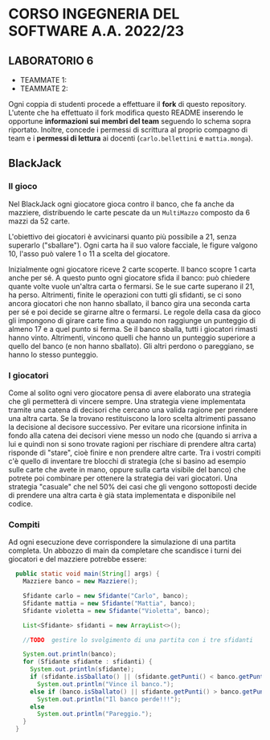 # CORSO INGEGNERIA DEL SOFTWARE A.A. 2022/23

## LABORATORIO 6

* TEAMMATE 1: <Cognome> <Nome> <matricola> 
* TEAMMATE 2: <Cognome> <Nome> <matricola>

Ogni coppia di studenti procede a effettuare il **fork** di questo repository.
L'utente che ha effettuato il fork modifica questo README inserendo le opportune **informazioni sui
membri del team** seguendo lo schema sopra riportato.
Inoltre, concede i permessi di scrittura al proprio compagno di team e i **permessi di lettura** ai
docenti (`carlo.bellettini` e `mattia.monga`).

## BlackJack

### Il gioco

Nel BlackJack ogni giocatore gioca contro il banco, che fa anche da mazziere,
distribuendo le carte pescate da un `MultiMazzo` composto da 6 mazzi da 52 carte.

L'obiettivo dei giocatori è avvicinarsi quanto più possibile a 21, senza
superarlo ("sballare"). Ogni carta ha il suo valore facciale, le figure valgono
10, l'asso può valere 1 o 11 a scelta del giocatore.

Inizialmente ogni giocatore riceve 2 carte scoperte. Il banco scopre 1 carta
anche per sé. A questo punto ogni giocatore sfida il banco: può chiedere quante
volte vuole un'altra carta o fermarsi. Se le sue carte superano il 21, ha perso.
Altrimenti, finite le operazioni con tutti gli sfidanti, se ci sono ancora
giocatori che non hanno sballato, il banco gira una seconda carta per sé e poi
decide se girarne altre o fermarsi. Le regole della casa da gioco gli impongono di girare carte fino a quando non 
raggiunge un punteggio di almeno 17 e a quel punto si ferma. 
Se il banco sballa, tutti i giocatori rimasti hanno vinto.
Altrimenti, vincono quelli che hanno un punteggio superiore a quello del banco
(e non hanno sballato). Gli altri perdono o pareggiano, se hanno lo stesso
punteggio.

### I giocatori

Come al solito ogni vero giocatore pensa di avere elaborato una strategia che gli permetterà di vincere sempre. 
Una strategia viene implementata tramite una catena di decisori che cercano  una valida ragione per prendere una altra carta. Se la trovano restituiscono la loro scelta altrimenti passano la decisione al decisore successivo. Per evitare una ricorsione infinita in fondo alla catena dei decisori viene messo un nodo che (quando si arriva a lui e quindi non si sono trovate ragioni per rischiare di prendere altra carta) risponde di "stare", cioè finire e non prendere altre carte.
Tra i vostri compiti c'è quello di inventare tre blocchi di strategia (che si basino ad esempio sulle carte che avete in mano, oppure sulla carta visibile del banco) che potrete poi combinare per ottenere la strategia dei vari giocatori.
Una  strategia "casuale" che nel 50% dei casi che gli vengono sottoposti decide di prendere una altra carta è già stata implementata e disponibile nel codice.

### Compiti

Ad ogni esecuzione deve corrispondere la simulazione di una partita completa. 
Un abbozzo di main da completare che scandisce i turni dei giocatori e del mazziere potrebbe essere:

```java
  public static void main(String[] args) {
    Mazziere banco = new Mazziere();

    Sfidante carlo = new Sfidante("Carlo", banco);
    Sfidante mattia = new Sfidante("Mattia", banco);
    Sfidante violetta = new Sfidante("Violetta", banco);

    List<Sfidante> sfidanti = new ArrayList<>();

    //TODO  gestire lo svolgimento di una partita con i tre sfidanti

    System.out.println(banco);
    for (Sfidante sfidante : sfidanti) {
      System.out.println(sfidante);
      if (sfidante.isSballato() || (sfidante.getPunti() < banco.getPunti() && !banco.isSballato()))
        System.out.println("Vince il banco.");
      else if (banco.isSballato() || sfidante.getPunti() > banco.getPunti())
        System.out.println("Il banco perde!!!");
      else
        System.out.println("Pareggio.");
    }
  }

```





